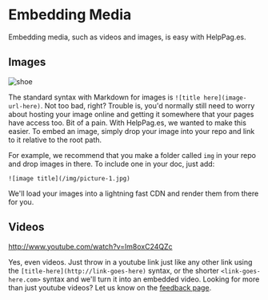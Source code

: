 # Embedding Media
Embedding media, such as videos and images, is easy with HelpPag.es.

## Images
![shoe](http://i.imgur.com/ML8MaQq.gif)

The standard syntax with Markdown for images is `![title here](image-url-here)`.  Not too bad, right?  Trouble is, you'd normally still need to worry about hosting your image online and getting it somewhere that your pages have access too.  Bit of a pain.  With HelpPag.es, we wanted to make this easier.  To embed an image, simply drop your image into your repo and link to it relative to the root path.  

For example, we recommend that you make a folder called `img` in your repo and drop images in there.  To include one in your doc, just add:

```
![image title](/img/picture-1.jpg)
```
We'll load your images into a lightning fast CDN and render them from there for you.

## Videos
<http://www.youtube.com/watch?v=lm8oxC24QZc>

Yes, even videos.  Just throw in a youtube link just like any other link using the `[title-here](http://link-goes-here)` syntax, or the shorter `<link-goes-here.com>` syntax and we'll turn it into an embedded video.  Looking for more than just youtube videos?  Let us know on the [feedback page](https://github.com/helppages/feedback/issues).